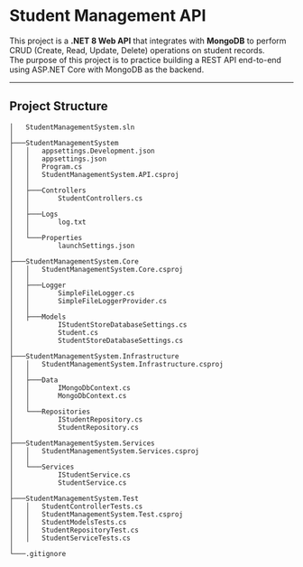 # Student Management API

This project is a **.NET 8 Web API** that integrates with **MongoDB** to perform CRUD (Create, Read, Update, Delete) operations on student records.  
The purpose of this project is to practice building a REST API end-to-end using ASP.NET Core with MongoDB as the backend.

---

## Project Structure

```StudentManagementSystem
│   StudentManagementSystem.sln
│
├───StudentManagementSystem
│   │   appsettings.Development.json
│   │   appsettings.json
│   │   Program.cs
│   │   StudentManagementSystem.API.csproj
│   │
│   ├───Controllers
│   │       StudentControllers.cs
│   │
│   ├───Logs
│   │       log.txt
│   │
│   └───Properties
│           launchSettings.json
│
├───StudentManagementSystem.Core
│   │   StudentManagementSystem.Core.csproj
│   │
│   ├───Logger
│   │       SimpleFileLogger.cs
│   │       SimpleFileLoggerProvider.cs
│   │
│   ├───Models
│           IStudentStoreDatabaseSettings.cs
│           Student.cs
│           StudentStoreDatabaseSettings.cs
│   
├───StudentManagementSystem.Infrastructure
│   │   StudentManagementSystem.Infrastructure.csproj
│   │
│   ├───Data
│   │       IMongoDbContext.cs
│   │       MongoDbContext.cs
│   │
│   └───Repositories
│           IStudentRepository.cs
│           StudentRepository.cs
│
├───StudentManagementSystem.Services
│   │   StudentManagementSystem.Services.csproj
│   │
│   └───Services
│           IStudentService.cs
│           StudentService.cs
│
├───StudentManagementSystem.Test
│   │   StudentControllerTests.cs
│   │   StudentManagementSystem.Test.csproj
│   │   StudentModelsTests.cs
│   │   StudentRepositoryTest.cs
│   │   StudentServiceTests.cs
│
└───.gitignore
```

